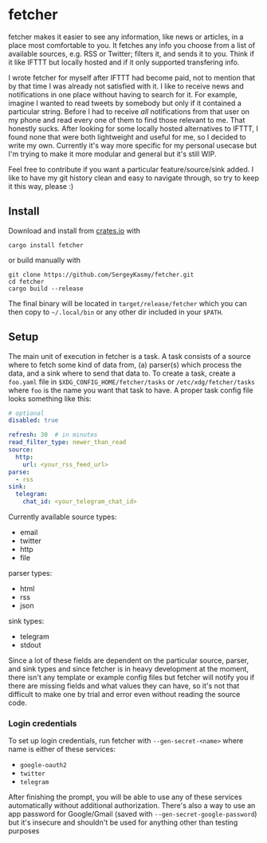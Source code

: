 # fetcher

fetcher makes it easier to see any information, like news or articles, in a place most comfortable to you.
It fetches any info you choose from a list of available sources, e.g. RSS or Twitter; filters it, and sends it to you.
Think if it like IFTTT but locally hosted and if it only supported transfering info.

I wrote fetcher for myself after IFTTT had become paid, not to mention that by that time I was already not satisfied with it. I like to receive news and notifications in one place without having to search for it.
For example, imagine I wanted to read tweets by somebody but only if it contained a particular string. Before I had to receive _all_ notifications from that user on my phone and read every one of them to find those relevant to me.
That honestly sucks. After looking for some locally hosted alternatives to IFTTT, I found none that were both lightweight and useful for me, so I decided to write my own.
Currently it's way more specific for my personal usecase but I'm trying to make it more modular and general but it's still WIP.

Feel free to contribute if you want a particular feature/source/sink added.
I like to have my git history clean and easy to navigate through, so try to keep it this way, please :)

## Install

Download and install from [crates.io](https://crates.io) with 

```
cargo install fetcher
```

or build manually with

```
git clone https://github.com/SergeyKasmy/fetcher.git
cd fetcher
cargo build --release
```

The final binary will be located in `target/release/fetcher` which you can then copy to `~/.local/bin` or any other dir included in your `$PATH`.

## Setup

The main unit of execution in fetcher is a task. A task consists of a source where to fetch some kind of data from, (a) parser(s) which process the data, and a sink where to send that data to. To create a task, create a `foo.yaml` file in `$XDG_CONFIG_HOME/fetcher/tasks` or `/etc/xdg/fetcher/tasks` where `foo` is the name you want that task to have. A proper task config file looks something like this:

```yaml
# optional
disabled: true

refresh: 30	 # in minutes
read_filter_type: newer_than_read
source:
  http:
    url: <your_rss_feed_url>
parse:
  - rss
sink:
  telegram:
    chat_id: <your_telegram_chat_id>
```

Currently available source types:

* email
* twitter
* http
* file

parser types:

* html
* rss
* json

sink types:

* telegram
* stdout

Since a lot of these fields are dependent on the particular source, parser, and sink types and since fetcher is in heavy development at the moment, there isn't any template or example config files but fetcher will notify you if there are missing fields and what values they can have, so it's not that difficult to make one by trial and error even without reading the source code.

### Login credentials

To set up login credentials, run fetcher with `--gen-secret-<name>` where name is either of these services:

* `google-oauth2`
* `twitter`
* `telegram`

After finishing the prompt, you will be able to use any of these services automatically without additional authorization.
There's also a way to use an app password for Google/Gmail (saved with `--gen-secret-google-password`) but it's insecure and shouldn't be used for anything other than testing purposes
